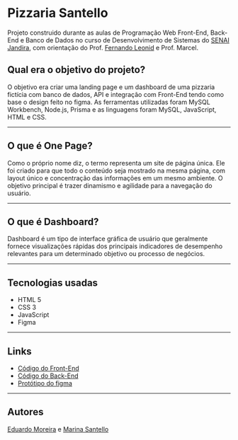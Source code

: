 # Pizzaria Santello

Projeto construido durante as aulas de Programação Web Front-End, Back-End e Banco de Dados no curso de Desenvolvimento de Sistemas do [SENAI Jandira](https://jandira.sp.senai.br/), com orientação do Prof. [Fernando Leonid](https://github.com/fernandoleonid) e Prof. Marcel.

## Qual era o objetivo do projeto?
O objetivo era criar uma landing page e um dashboard de uma pizzaria fictícia com banco de dados, API e integração com Front-End tendo como base o design feito no figma. As ferramentas utilizadas foram MySQL Workbench, Node.js, Prisma e as linguagens foram MySQL, JavaScript, HTML e CSS.

---

## O que é One Page?
Como o próprio nome diz, o termo representa um site de página única. Ele foi criado para que todo o conteúdo seja mostrado na mesma página, com layout único e concentração das informações em um mesmo ambiente. O objetivo principal é trazer dinamismo e agilidade para a navegação do usuário.

---

## O que é Dashboard?
Dashboard é um tipo de interface gráfica de usuário que geralmente fornece visualizações rápidas dos principais indicadores de desempenho relevantes para um determinado objetivo ou processo de negócios.

---

## Tecnologias usadas
- HTML 5
- CSS 3
- JavaScript
- Figma

---

## Links
- [Código do Front-End](https://github.com/EduardoMoreiraMachado/projeto-pizzaria-santello-front-end)
- [Código do Back-End](https://github.com/EduardoMoreiraMachado/projeto-pizzaria-santello-back-end.git)
- [Protótipo do figma](https://www.figma.com/file/ON71teYRgF0vBtwP3LOWLB/layout?node-id=0%3A1&t=NmFp7LvIgCxyp9df-0)

---

## Autores
[Eduardo Moreira](https://github.com/EduardoMoreiraMachado) e [Marina Santello](https://github.com/MarinaSantello)
